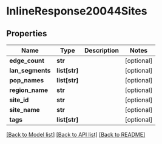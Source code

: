 # InlineResponse20044Sites

## Properties
Name | Type | Description | Notes
------------ | ------------- | ------------- | -------------
**edge_count** | **str** |  | [optional] 
**lan_segments** | **list[str]** |  | [optional] 
**pop_names** | **list[str]** |  | [optional] 
**region_name** | **str** |  | [optional] 
**site_id** | **str** |  | [optional] 
**site_name** | **str** |  | [optional] 
**tags** | **list[str]** |  | [optional] 

[[Back to Model list]](../README.md#documentation-for-models) [[Back to API list]](../README.md#documentation-for-api-endpoints) [[Back to README]](../README.md)

